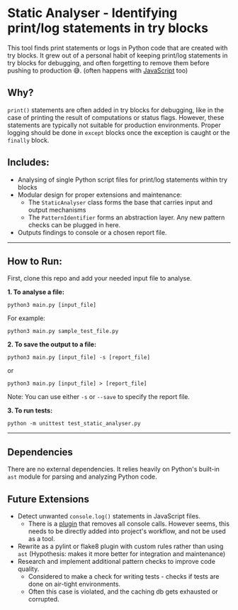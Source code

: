 # Static Analyser - Identifying print/log statements in try blocks

This tool finds print statements or logs in Python code that are created with try blocks. It grew out of a personal habit of keeping print/log statements in try blocks for debugging, and often forgetting to remove them before pushing to production 😅. (often happens with [JavaScript](https://github.com/fossunited/fossunited/pull/589#discussion_r1742236197) too)

## Why?

`print()` statements are often added in try blocks for debugging, like in the case of printing the result of computations or status flags. However, these statements are typically not suitable for production environments. Proper logging should be done in `except` blocks once the exception is caught or the `finally` block.

## Includes: 

- Analysing of single Python script files for print/log statements within try blocks
- Modular design for proper extensions and maintenance: 
    - The `StaticAnalyser` class forms the base that carries input and output mechanisms
    - The `PatternIdentifier` forms an abstraction layer. Any new pattern checks can be plugged in here.
- Outputs findings to console or a chosen report file.

---

## How to Run:

First, clone this repo and add your needed input file to analyse.

**1. To analyse a file:**

```python3 main.py [input_file]```

For example:

```python3 main.py sample_test_file.py```

**2. To save the output to a file:**

```python3 main.py [input_file] -s [report_file]```

or

```python3 main.py [input_file] > [report_file]```

Note: You can use either `-s` or `--save` to specify the report file.

**3. To run tests:**

`python -m unittest test_static_analyser.py`

---

## Dependencies
There are no external dependencies. It relies heavily on Python's built-in `ast` module for parsing and analyzing Python code.

## Future Extensions

- Detect unwanted `console.log()` statements in JavaScript files.
    - There is a [plugin](https://www.npmjs.com/package/babel-plugin-transform-remove-console) that removes all console calls. However seems, this needs to be directly added into project's workflow, and not be used as a tool.
- Rewrite as a pylint or flake8 plugin with custom rules rather than using `ast` (Hypothesis: makes it more better for integration and maintenance)
- Research and implement additional pattern checks to improve code quality.
    - Considered to make a check for writing tests - checks if tests are done on air-tight environments. 
    - Often this case is violated, and the caching db gets exhausted or corrupted.